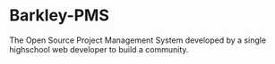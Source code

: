 Barkley-PMS
===========

The Open Source Project Management System developed by a single highschool web developer to build a community.
